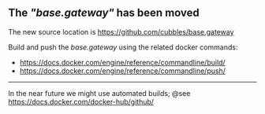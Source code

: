 ## The _"base.gateway"_ has been moved 

The new source location is https://github.com/cubbles/base.gateway

Build and push the _base.gateway_ using the related docker commands:

* https://docs.docker.com/engine/reference/commandline/build/
* https://docs.docker.com/engine/reference/commandline/push/

----

In the near future we might use automated builds; @see https://docs.docker.com/docker-hub/github/

